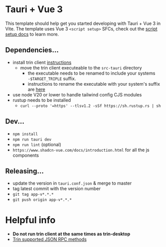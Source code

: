 # Tauri + Vue 3

This template should help get you started developing with Tauri + Vue 3 in Vite. The template uses Vue 3 `<script setup>` SFCs, check out the [script setup docs](https://v3.vuejs.org/api/sfc-script-setup.html#sfc-script-setup) to learn more.

## Dependencies...

- install trin client [instructions](https://ethereum.github.io/trin/introduction/quickstart.html)
  - move the trin client executeable to the `src-tauri` directory
    - the executable needs to be renamed to include your systems `-$TARGET_TRIPLE` suffix. 
    - instructions to rename the executable with your system's suffix are [here](https://v2.tauri.app/develop/sidecar/)
- use node V20 or lower to handle tailwind config CJS modules
- rustup needs to be installed
  - `curl --proto '=https' --tlsv1.2 -sSf https://sh.rustup.rs | sh`

## Dev...

- `npm install`
- `npm run tauri dev`
- `npm run lint` (optional)
- `https://www.shadcn-vue.com/docs/introduction.html` for all the js components

## Releasing...

- update the version in `tauri.conf.json` & merge to master
- tag latest commit with the version number
- `git tag app-v*.*.*`
- `git push origin app-v*.*.*`

# Helpful info

- **Do not run trin client at the same times as trin-desktop**
- [Trin supported JSON RPC methods](https://github.com/ethereum/trin/blob/master/ethportal-api/src/eth.rs)
